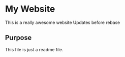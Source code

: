 # My Website

This is a really awesome website
Updates before rebase

## Purpose
This file is just a readme file.
